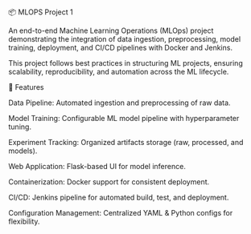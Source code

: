 📦 MLOPS Project 1

An end-to-end Machine Learning Operations (MLOps) project demonstrating the integration of data ingestion, preprocessing, model training, deployment, and CI/CD pipelines with Docker and Jenkins.

This project follows best practices in structuring ML projects, ensuring scalability, reproducibility, and automation across the ML lifecycle.


🚀 Features

Data Pipeline: Automated ingestion and preprocessing of raw data.

Model Training: Configurable ML model pipeline with hyperparameter tuning.

Experiment Tracking: Organized artifacts storage (raw, processed, and models).

Web Application: Flask-based UI for model inference.

Containerization: Docker support for consistent deployment.

CI/CD: Jenkins pipeline for automated build, test, and deployment.

Configuration Management: Centralized YAML & Python configs for flexibility.